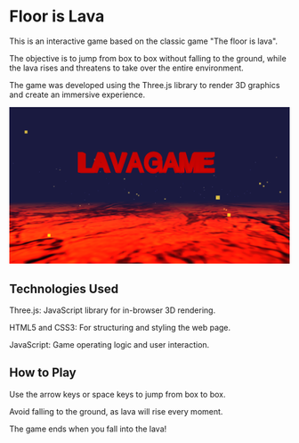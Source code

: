 # Floor is Lava
This is an interactive game based on the classic game "The floor is lava". 

The objective is to jump from box to box without falling to the ground, while the lava rises and threatens to take over the entire environment. 

The game was developed using the Three.js library to render 3D graphics and create an immersive experience.

![lavagame](lavagame.png)

## Technologies Used
Three.js: JavaScript library for in-browser 3D rendering.

HTML5 and CSS3: For structuring and styling the web page.

JavaScript: Game operating logic and user interaction.

## How to Play
Use the arrow keys or space keys to jump from box to box.

Avoid falling to the ground, as lava will rise every moment.

The game ends when you fall into the lava!
